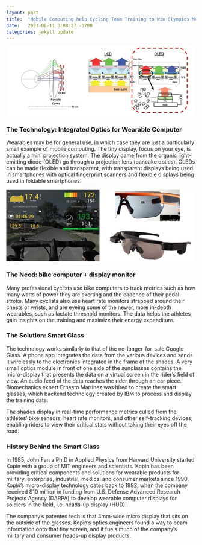 ```yaml
---
layout: post
title:  "Mobile Computing help Cycling Team Training to Win Olympics Medal"
date:   2021-08-11 3:08:27 -0700
categories: jekyll update
---
```

![Alt Text](/assets/img/oled1.jpg)

### The Technology: Integrated Optics for Wearable Computer

Wearables may be for general use, in which case they are just a particularly small example of mobile computing. The tiny display, focus on your eye, is actually a mini projection system. The display came from the organic light-emitting diode (OLED) go through a projection lens (pancake optics). OLEDs can be made flexible and transparent, with transparent displays being used in smartphones with optical fingerprint scanners and flexible displays being used in foldable smartphones.

![Alt Text](/assets/img/oled2.jpg)

### The Need: bike computer + display monitor

Many professional cyclists use bike computers to track metrics such as how many watts of power they are exerting and the cadence of their pedal stroke. Many cyclists also use heart rate monitors strapped around their chests or wrists, and are eyeing some of the newer, more in-depth wearables, such as lactate threshold monitors. The data helps the athletes gain insights on the training and maximize their energy expenditure.

### The Solution: Smart Glass

The technology works similarly to that of the no-longer-for-sale Google Glass. A phone app integrates the data from the various devices and sends it wirelessly to the electronics integrated in the frame of the shades. A very small optics module in front of one side of the sunglasses contains the micro-display that presents the data on a virtual screen in the rider’s field of view. 
An audio feed of the data reaches the rider through an ear piece. Biomechanics expert Ernesto Martinez was hired to create the smart glasses, which backend technology created by IBM to process and display the training data. 

The shades display in real-time performance metrics culled from the athletes’ bike sensors, heart rate monitors, and other self-tracking devices, enabling riders to view their critical stats without taking their eyes off the road.

### History Behind the Smart Glass

In 1985, John Fan a Ph.D in Applied Physics from Harvard University started Kopin with a group of MIT engineers and scientists. Kopin has been providing critical components and solutions for wearable products for military, enterprise, industrial, medical and consumer markets since 1990. Kopin’s micro-display technology dates back to 1992, when the company received $10 million in funding from U.S. Defense Advanced Research Projects Agency (DARPA) to develop wearable computer displays for soldiers in the field, i.e. heads-up display (HUD).

The company’s patented tech is that 4mm-wide micro display that sits on the outside of the glasses. Kopin’s optics engineers found a way to beam information onto that tiny screen, and it fuels much of the company’s military and consumer heads-up display products.
